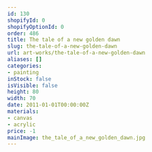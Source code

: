 ```yaml
---
id: 130
shopifyId: 0
shopifyOptionId: 0
order: 486
title: The tale of a new golden dawn
slug: the-tale-of-a-new-golden-dawn
url: art-works/the-tale-of-a-new-golden-dawn
aliases: []
categories:
- painting
inStock: false
isVisible: false
height: 80
width: 70
date: 2011-01-01T00:00:00Z
materials:
- canvas
- acrylic
price: -1
mainImage: the_tale_of_a_new_golden_dawn.jpg
---
```

